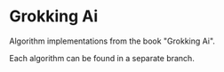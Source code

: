 # Grokking Ai

Algorithm implementations from the book "Grokking Ai".

Each algorithm can be found in a separate branch.
